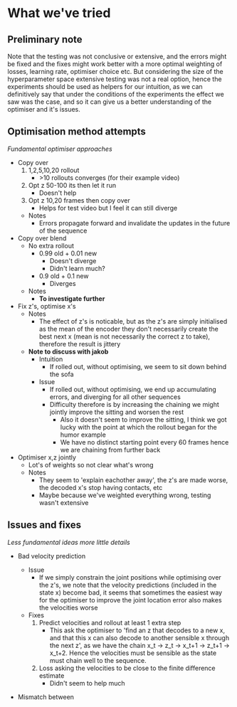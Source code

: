 

# What we've tried
## Preliminary note
Note that the testing was not conclusive or extensive, and the errors might be fixed and the fixes might work better with a more optimal weighting of losses, learning rate, optimiser choice etc. But considering the size of the hyperparameter space extensive testing was not a real option, hence the experiments should be used as helpers for our intuition, as we can definitively say that under the conditions of the experiments the effect we saw was the case, and so it can give us a better understanding of the optimiser and it's issues.

## Optimisation method attempts
*Fundamental optimiser approaches*
- Copy over
    1. 1,2,5,10,20 rollout
        - \>10 rollouts converges (for their example video)
    2. Opt z 50-100 its then let it run
        - Doesn't help
    3. Opt z 10,20 frames then copy over
        - Helps for test video but I feel it can still diverge
    - Notes
        - Errors propagate forward and invalidate the updates in the future of the sequence
- Copy over blend
    - No extra rollout
        - 0.99 old + 0.01 new
            - Doesn't diverge
            - Didn't learn much?
        - 0.9 old + 0.1 new
            - Diverges
    - Notes
        - **To investigate further**
- Fix z's, optimise x's
    - Notes
        - The effect of z's is noticable, but as the z's are simply initialised as the mean of the encoder they don't necessarily create the best next x (mean is not necessarily the correct z to take), therefore the result is jittery
    - **Note to discuss with jakob**
        - Intuition
            - If rolled out, without optimising, we seem to sit down behind the sofa
        - Issue
            - If rolled out, without optimising, we end up accumulating errors, and diverging for all other sequences
            - Difficulty therefore is by increasing the chaining we might jointly improve the sitting and worsen the rest
                - Also it doesn't seem to improve the sitting, I think we got lucky with the point at which the rollout began for the humor example
                - We have no distinct starting point every 60 frames hence we are chaining from further back 
- Optimiser x,z jointly
    - Lot's of weights so not clear what's wrong
    - Notes
        - They seem to 'explain eachother away', the z's are made worse, the decoded x's stop having contacts, etc
        - Maybe because we've weighted everything wrong, testing wasn't extensive

## Issues and fixes
*Less fundamental ideas more little details*
- Bad velocity prediction
    - Issue
        - If we simply constrain the joint positions while optimising over the z's, we note that the velocity predictions (included in the state x) become bad, it seems that sometimes the easiest way for the optimiser to improve the joint location error also makes the velocities worse
    - Fixes
        1. Predict velocities and rollout at least 1 extra step
            - This ask the optimiser to 'find an z that decodes to a new x, and that this x can also decode to another sensible x through the next z', as we have the chain x_t -> z_t -> x_t+1 -> z_t+1 -> x_t+2. Hence the velocities must be sensible as the state must chain well to the sequence.
        2. Loss asking the velocities to be close to the finite difference estimate
            - Didn't seem to help much

- Mismatch between